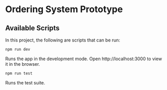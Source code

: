 # Ordering System Prototype

## Available Scripts

In this project, the following are scripts that can be run:

`npm run dev`

Runs the app in the development mode.
Open http://localhost:3000 to view it in the browser.

`npm run test`

Runs the test suite.

